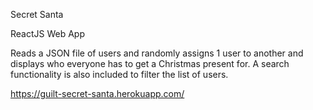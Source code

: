 Secret Santa 

ReactJS Web App

Reads a JSON file of users and randomly assigns 1 user to another and displays who everyone has to get a Christmas present for. A search functionality is also included to filter the list of users.

https://guilt-secret-santa.herokuapp.com/
